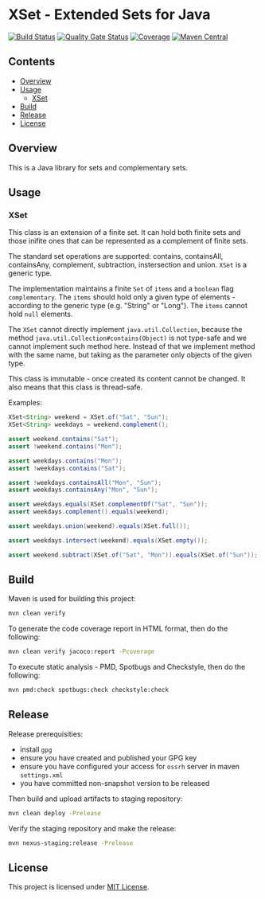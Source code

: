 # XSet - Extended Sets for Java

[![Build Status](https://travis-ci.com/vbartacek/xset-java.svg?branch=develop)](https://travis-ci.com/vbartacek/xset-java)
[![Quality Gate Status](https://sonarcloud.io/api/project_badges/measure?project=com.github.vbartacek%3Axset&metric=alert_status)](https://sonarcloud.io/dashboard?id=com.github.vbartacek%3Axset)
[![Coverage](https://sonarcloud.io/api/project_badges/measure?project=com.github.vbartacek%3Axset&metric=coverage)](https://sonarcloud.io/dashboard?id=com.github.vbartacek%3Axset)
[![Maven Central](https://maven-badges.herokuapp.com/maven-central/com.github.vbartacek/xset/badge.svg)](https://maven-badges.herokuapp.com/maven-central/com.github.vbartacek/xset)

## Contents

* [Overview](#overview)
* [Usage](#usage)
    * [XSet](#xset)
* [Build](#build)
* [Release](#release)
* [License](#license)


## Overview

This is a Java library for sets and complementary sets.


## Usage

### XSet

This class is an extension of a finite set.
It can hold both finite sets and those inifite ones that can be represented as a complement of finite sets.

The standard set operations are supported: contains, containsAll, containsAny, complement, subtraction, instersection and union.
`XSet` is a generic type.

The implementation maintains a finite `Set` of `items` and a `boolean` flag `complementary`.
The `items` should hold only a given type of elements - according to the generic type (e.g. "String" or "Long").
The `items` cannot hold `null` elements.

The `XSet` cannot directly implement `java.util.Collection`, because the method `java.util.Collection#contains(Object)`
is not type-safe and we cannot implement such method here.
Instead of that we implement method with the same name, but taking as the parameter only objects of the given type.

This class is immutable - once created its content cannot be changed.
It also means that this class is thread-safe.

Examples:

```java
XSet<String> weekend = XSet.of("Sat", "Sun");
XSet<String> weekdays = weekend.complement();

assert weekend.contains("Sat");
assert !weekend.contains("Mon");

assert weekdays.contains("Mon");
assert !weekdays.contains("Sat");

assert !weekdays.containsAll("Mon", "Sun");
assert weekdays.containsAny("Mon", "Sun");

assert weekdays.equals(XSet.complementOf("Sat", "Sun"));
assert weekdays.complement().equals(weekend);

assert weekdays.union(weekend).equals(XSet.full());

assert weekdays.intersect(weekend).equals(XSet.empty());

assert weekend.subtract(XSet.of("Sat", "Mon")).equals(XSet.of("Sun"));
```


## Build

Maven is used for building this project:

```bash
mvn clean verify
```

To generate the code coverage report in HTML format, then do the following:

```bash
mvn clean verify jacoco:report -Pcoverage
```

To execute static analysis - PMD, Spotbugs and Checkstyle, then do the following:

```bash
mvn pmd:check spotbugs:check checkstyle:check
```


## Release

Release prerequisities:

* install `gpg`
* ensure you have created and published your GPG key
* ensure you have configured your access for `ossrh` server in maven `settings.xml`
* you have committed non-snapshot version to be released

Then build and upload artifacts to staging repository:

```bash
mvn clean deploy -Prelease
```

Verify the staging repository and make the release:

```bash
mvn nexus-staging:release -Prelease
```


## License

This project is licensed under [MIT License](http://opensource.org/licenses/MIT).

